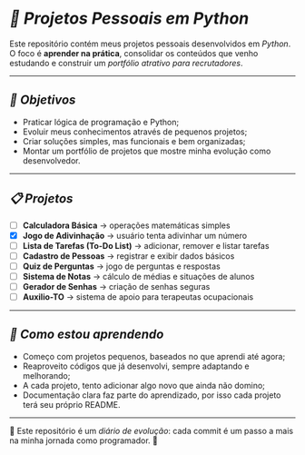 # *🐍 Projetos Pessoais em Python*

Este repositório contém meus projetos pessoais desenvolvidos em *Python*.  
O foco é **aprender na prática**, consolidar os conteúdos que venho estudando e construir um *portfólio atrativo para recrutadores*.

---

## *🎯 Objetivos*
* Praticar lógica de programação e Python;  
* Evoluir meus conhecimentos através de pequenos projetos;  
* Criar soluções simples, mas funcionais e bem organizadas;  
* Montar um portfólio de projetos que mostre minha evolução como desenvolvedor.  

---

## *📋 Projetos*
* [ ] **Calculadora Básica** → operações matemáticas simples  
* [x] **Jogo de Adivinhação** → usuário tenta adivinhar um número  
* [ ] **Lista de Tarefas (To-Do List)** → adicionar, remover e listar tarefas  
* [ ] **Cadastro de Pessoas** → registrar e exibir dados básicos  
* [ ] **Quiz de Perguntas** → jogo de perguntas e respostas  
* [ ] **Sistema de Notas** → cálculo de médias e situações de alunos  
* [ ] **Gerador de Senhas** → criação de senhas seguras  
* [ ] **Auxilio-TO**  → sistema de apoio para terapeutas ocupacionais  

---

## *🚀 Como estou aprendendo*
* Começo com projetos pequenos, baseados no que aprendi até agora;  
* Reaproveito códigos que já desenvolvi, sempre adaptando e melhorando;  
* A cada projeto, tento adicionar algo novo que ainda não domino;  
* Documentação clara faz parte do aprendizado, por isso cada projeto terá seu próprio README.  

---

📌 Este repositório é um *diário de evolução*: cada commit é um passo a mais na minha jornada como programador. 🙂
